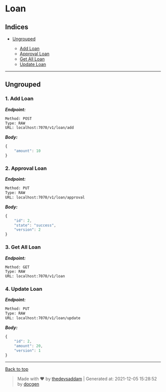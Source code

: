 
# Loan



## Indices

* [Ungrouped](#ungrouped)

  * [Add Loan](#1-add-loan)
  * [Approval Loan](#2-approval-loan)
  * [Get All Loan](#3-get-all-loan)
  * [Update Loan](#4-update-loan)


--------


## Ungrouped



### 1. Add Loan



***Endpoint:***

```bash
Method: POST
Type: RAW
URL: localhost:7070/v1/loan/add
```



***Body:***

```js        
{
    "amount": 10
}
```



### 2. Approval Loan



***Endpoint:***

```bash
Method: PUT
Type: RAW
URL: localhost:7070/v1/loan/approval
```



***Body:***

```js        
{
    "id": 2,
    "state": "success",
    "version": 2
}
```



### 3. Get All Loan



***Endpoint:***

```bash
Method: GET
Type: RAW
URL: localhost:7070/v1/loan
```



### 4. Update Loan



***Endpoint:***

```bash
Method: PUT
Type: RAW
URL: localhost:7070/v1/loan/update
```



***Body:***

```js        
{
    "id": 2,
    "amount": 20,
    "version": 1
}
```



---
[Back to top](#loan)
> Made with &#9829; by [thedevsaddam](https://github.com/thedevsaddam) | Generated at: 2021-12-05 15:28:52 by [docgen](https://github.com/thedevsaddam/docgen)
